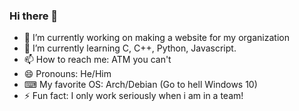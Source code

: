 ### Hi there 👋

<!--
**Midou36O/Midou36O** is a ✨ _special_ ✨ repository because its `README.md` (this file) appears on your GitHub profile.-->

- 🔭 I’m currently working on making a website for my organization
- 🌱 I’m currently learning C, C++, Python, Javascript.
- 📫 How to reach me: ATM you can't
- 😄 Pronouns: He/Him
- ⌨ My favorite OS: Arch/Debian (Go to hell Windows 10)
- ⚡ Fun fact: I only work seriously when i am in a team!
